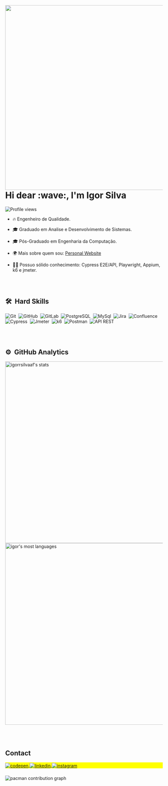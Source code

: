 <img align="right" height="590em" src="https://raw.githubusercontent.com/gist/igorrsilvaaf/d58fe0d0b8876811d3226acc1725f51b/raw/6723b09a2d23304f712e9b593ef1ae303c03a300/Githubcard.svg"/>
<h1 align="left">Hi dear :wave:, I'm Igor Silva</h1>
<p align="left"> <img src="https://komarev.com/ghpvc/?username=igorrsilvaaf&color=yellow" alt="Profile views" /> </p>

- 🔥 Engenheiro de Qualidade.

- 🎓 Graduado em Analise e Desenvolvimento de Sistemas.

- 🎓 Pós-Graduado em Engenharia da Computação.

- 🌍 Mais sobre quem sou: [Personal Website](https://portfolioigor.netlify.app/)

- 🧑‍💻 Possuo sólido conhecimento: Cypress E2E/API, Playwright, Appium, k6 e jmeter. 



<br><br>

## 🛠 &nbsp;Hard Skills
 
![Git](https://img.shields.io/badge/-Git-05122A?style=flat&logo=git)&nbsp;
![GitHub](https://img.shields.io/badge/-GitHub-05122A?style=flat&logo=github)&nbsp;
![GitLab](https://img.shields.io/badge/-GitLab-05122A?style=flat&logo=gitlab)&nbsp;
![PostgreSQL](https://img.shields.io/badge/-PostgreSQL-05122A?style=flat&logo=postgresql)&nbsp;
![MySql](https://img.shields.io/badge/-MySql-05122A?style=flat&logo=mysql)&nbsp;
![Jira](https://img.shields.io/badge/-Jira-05122A?style=flat&logo=jira)&nbsp;
![Confluence](https://img.shields.io/badge/-confluence-05122A?style=flat&logo=confluence)&nbsp;
![Cypress](https://img.shields.io/badge/-Cypress-05122A?style=flat&logo=cypress)&nbsp;
![Jmeter](https://img.shields.io/badge/-apachejmeter-05122A?style=flat&logo=apachejmeter)&nbsp;
![k6](https://img.shields.io/badge/-k6-05122A?style=flat&logo=k6)&nbsp;
![Postman](https://img.shields.io/badge/-postman-05122A?style=flat&logo=postman)&nbsp;
![API REST](https://img.shields.io/badge/-APIREST-05122A?style=flat&logo=amazondocumentdb)&nbsp;
<!-- ![Playwright](https://img.shields.io/badge/-playwright-05122A?style=flat&logo=playwright)&nbsp; -->
<!-- ![Insomnia](https://img.shields.io/badge/-insomnia-05122A?style=flat&logo=insomnia)&nbsp; -->
<br><br>

## ⚙️ &nbsp;GitHub Analytics

<p align="left">
<img width="580em" src="https://github-readme-stats.vercel.app/api?username=igorrsilvaaf&show_icons=true&theme=codeSTACKr" alt="igorrsilvaaf's stats"/>
<img width="580em" src="https://github-readme-stats.vercel.app/api/top-langs/?username=igorrsilvaaf&layout=compact&theme=codeSTACKr" alt="igor's most languages"/>
</p>

<br><br>

## Contact

<p align="left" style="background:yellow">
<a href="https://portfolioigor.netlify.app/" target="_blank">
  <img align="center" src="https://img.shields.io/badge/-Personal Website-05122A?style=flat&logo=codepen" alt="codepen"/>
</a>
<a href="https://www.linkedin.com/in/igor-da-silva-francisco-b248bb289/" target="_blank">
  <img align="center" src="https://img.shields.io/badge/-igor silva-05122A?style=flat&logo=linkedin" alt="linkedin"/>
</a>
<a href="https://www.instagram.com/igor.codes/?theme=dark" target="_blank">
 <img align="center" src="https://img.shields.io/badge/-igor.codes-05122A?style=flat&logo=instagram" alt="instagram"/>
</a>
</p>

###
<picture>
  <source media="(prefers-color-scheme: dark)" srcset="https://raw.githubusercontent.com/maurodesouza/maurodesouza/output/pacman-contribution-graph-dark.svg">
  <source media="(prefers-color-scheme: light)" srcset="https://raw.githubusercontent.com/maurodesouza/maurodesouza/output/pacman-contribution-graph.svg">
  <img alt="pacman contribution graph" src="https://raw.githubusercontent.com/maurodesouza/maurodesouza/output/pacman-contribution-graph.svg">
</picture>
